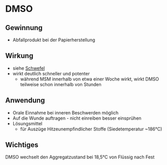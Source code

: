 # DMSO
## Gewinnung
- Abfallprodukt bei der Papierherstellung
## Wirkung
- siehe [Schwefel](../../Elemente_des_Periodensystems/Schwefel.md)
- wirkt deutlich schneller und potenter
	- während MSM innerhalb von etwa einer Woche wirkt, wirkt DMSO teilweise schon innerhalb von Stunden
## Anwendung
- Orale Einnahme bei inneren Beschwerden möglich
- Auf die Wunde auftragen - nicht einreiben besser einsprühen
- Lösungsmittel
	- für Auszüge Hitzeunempfindlicher Stoffe (Siedetemperatur ~186°C)

## Wichtiges
DMSO wechselt den Aggregatzustand bei 18,5°C von Flüssig nach Fest